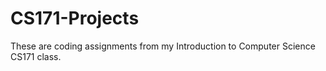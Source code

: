 # CS171-Projects
These are coding assignments from my Introduction to Computer Science CS171 class. 
